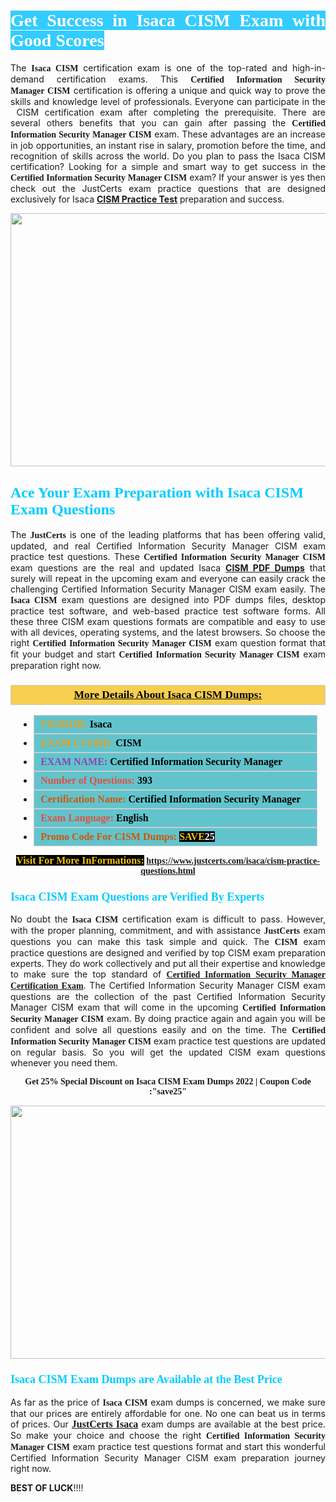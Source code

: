 <h1 style="text-align: justify;"><span style="color:#ffffff;"><span style="font-family:Georgia,serif;"><strong><span style="background-color:#33ccff;">Get Success in Isaca CISM Exam with Good Scores</span></strong></span></span></h1>

<p style="text-align: justify;">The <strong><span style="font-family:Georgia,serif;">Isaca CISM</span></strong> certification exam is one of the top-rated and high-in-demand certification exams. This <span style="font-family:Georgia,serif;"><strong>Certified Information Security Manager CISM</strong></span> certification is offering a unique and quick way to prove the skills and knowledge level of professionals. Everyone can participate in the  CISM certification exam after completing the prerequisite. There are several others benefits that you can gain after passing the <span style="font-family:Georgia,serif;"><strong>Certified Information Security Manager CISM</strong></span> exam. These advantages are an increase in job opportunities, an instant rise in salary, promotion before the time, and recognition of skills across the world. Do you plan to pass the Isaca CISM certification? Looking for a simple and smart way to get success in the <span style="font-family:Georgia,serif;"><strong>Certified Information Security Manager CISM</strong></span> exam? If your answer is yes then check out the JustCerts exam practice questions that are designed exclusively for Isaca <strong><a href="https://www.justcerts.com/isaca/cism-practice-questions.html">CISM Practice Test</a></strong> preparation and success.</p>

<p style="text-align: center;"><a href="https://www.justcerts.com/isaca/cism-practice-questions.html"><img alt="" src="https://i.imgur.com/JNYhfyb.jpg" style="width: 720px; height: 405px;" /></a></p>

<h2 style="margin-right:0in; margin-left:0in"><span style="color:#00ccff;"><span style="font-family:Georgia,serif;"><strong><span style="font-size:18pt">Ace Your Exam Preparation with Isaca CISM Exam Questions </span></strong></span></span></h2>

<p style="text-align: justify;">The <span style="font-size:14px;"><span style="font-family:Georgia,serif;"><strong>JustCerts</strong></span></span> is one of the leading platforms that has been offering valid, updated, and real Certified Information Security Manager CISM exam practice test questions. These <span style="font-family:Georgia,serif;"><strong>Certified Information Security Manager CISM</strong></span> exam questions are the real and updated Isaca <strong><a href="https://www.justcerts.com/isaca/cism-practice-questions.html">CISM PDF Dumps</a></strong> that surely will repeat in the upcoming exam and everyone can easily crack the challenging Certified Information Security Manager CISM exam easily. The <span style="font-family:Georgia,serif;"><strong>Isaca CISM</strong></span> exam questions are designed into PDF dumps files, desktop practice test software, and web-based practice test software forms. All these three CISM exam questions formats are compatible and easy to use with all devices, operating systems, and the latest browsers. So choose the right <span style="font-family:Georgia,serif;"><strong>Certified Information Security Manager CISM</strong></span> exam question format that fit your budget and start <span style="font-family:Georgia,serif;"><strong>Certified Information Security Manager CISM</strong></span> exam preparation right now.</p>

<h3 style="background: #f7ce50; border: 1px solid rgb(204, 204, 204); padding: 5px 10px; text-align: center;"><span style="font-family:Georgia,serif;"><u><u><span style="color:#000000;"><span style="font-size:11pt"><span style="line-height:normal"><b><span style="font-size:13.0pt"><span cambria="">More Details About Isaca CISM Dumps:</span></span></b></span></span></span></u></u></span></h3>

<ul>
	<li style="margin:0cm 10pt">
	<div style="background:#61c4cd; border: 1px solid rgb(204, 204, 204); padding: 5px 10px; text-align: justify;"><span style="font-family:Georgia,serif;"><span style="font-size:11pt"><span style="line-height:normal"><b><span style="font-size:12.0pt"><span new="" roman="" times=""><span style="color:#f39c12;">VENDOR:</span> <span style="color:#000000;">Isaca</span></span></span></b></span></span></span></div>
	</li>
	<li style="margin:0cm 10pt">
	<div style="background: #61c4cd; border: 1px solid rgb(204, 204, 204); padding: 5px 10px; text-align: justify;"><span style="font-family:Georgia,serif;"><span style="font-size:11pt"><span style="line-height:normal"><b><span style="font-size:12.0pt"><span new="" roman="" times=""><span style="color:#f39c12;">EXAM CCODE:</span> <span style="color:#000000;">CISM</span></span></span></b></span></span></span></div>
	</li>
	<li style="margin:0cm 10pt">
	<div style="background: #61c4cd; border: 1px solid rgb(204, 204, 204); padding: 5px 10px; text-align: justify;"><span style="font-family:Georgia,serif;"><span style="font-size:11pt"><span style="line-height:normal"><b><span style="font-size:12.0pt"><span new="" roman="" times=""><span style="color:#8e44ad;">EXAM NAME:</span> <span style="color:#000000;">Certified Information Security Manager</span></span></span></b></span></span></span></div>
	</li>
	<li style="margin:0cm 10pt">
	<div style="background: #61c4cd; border: 1px solid rgb(204, 204, 204); padding: 5px 10px;"><span style="font-family:Georgia,serif;"><span style="font-size:11pt"><span style="line-height:normal"><b><span style="font-size:12.0pt"><span new="" roman="" times=""><span style="color:#e74c3c;">Number of Questions:</span><span style="color:#000000;"><span style="color:#f1c40f;"> </span>393</span></span></span></b></span></span></span></div>
	</li>
	<li style="margin:0cm 10pt">
	<div style="background: #61c4cd; border: 1px solid rgb(204, 204, 204); padding: 5px 10px; text-align: justify;"><span style="font-family:Georgia,serif;"><span style="font-size:11pt"><span style="line-height:normal"><b><span style="font-size:12.0pt"><span new="" roman="" times=""><span style="color:#d35400;">Certification Name:</span><span style="color:#000000;"> Certified Information Security Manager</span></span></span></b></span></span></span></div>
	</li>
	<li style="margin:0cm 10pt">
	<div style="background: #61c4cd; border: 1px solid rgb(204, 204, 204); padding: 5px 10px; text-align: justify;"><span style="font-family:Georgia,serif;"><span style="font-size:11pt"><span style="line-height:normal"><b><span style="font-size:12.0pt"><span new="" roman="" times=""><span style="color:#e74c3c;">Exam Language:</span> <span style="color:#000000;">English</span></span></span></b></span></span></span></div>
	</li>
	<li style="margin:0cm 10pt">
	<div style="background: #61c4cd; border: 1px solid rgb(204, 204, 204); padding: 5px 10px;"><span style="font-family:Georgia,serif;"><span style="font-size:11pt"><span style="line-height:normal"><b><span style="font-size:12.0pt"><span new="" roman="" times=""><span style="color:#d35400;">Promo Code For CISM Dumps:</span><span style="color:#f1c40f;"> <span style="background-color:#000000;">SAVE</span></span><span style="color:#ffffff;"><span style="background-color:#000000;">25</span></span></span></span></b></span></span></span></div>
	</li>
</ul>

<p style="text-align: center;"><span style="font-family:Georgia,serif;"><strong><span style="font-size:16px;"><span style="color:#f1c40f;"><span style="background-color:#000000;">Visit For More InFormations:</span></span></span> <a href="https://www.justcerts.com/isaca/cism-practice-questions.html">https://www.justcerts.com/isaca/cism-practice-questions.html</a></strong></span></p>

<h3 style="margin-right:0in; margin-left:0in"><span style="color:#00ccff;"><span style="font-family:Georgia,serif;"><strong><span style="font-size:13.5pt">Isaca CISM Exam Questions are Verified By Experts </span></strong></span></span></h3>

<p style="text-align: justify;">No doubt the <span style="font-family:Georgia,serif;"><strong>Isaca CISM</strong></span> certification exam is difficult to pass. However, with the proper planning, commitment, and with assistance <span style="font-family:Georgia,serif;"><span style="font-size:14px;"><strong>JustCerts</strong></span></span> exam questions you can make this task simple and quick. The <span style="font-family:Georgia,serif;"><strong> CISM</strong></span> exam practice questions are designed and verified by top CISM exam preparation experts. They do work collectively and put all their expertise and knowledge to make sure the top standard of <a href="https://www.justcerts.com/isaca/certified-information-security-manager-certification-exams.html"><span style="font-family:Georgia,serif;"><strong>Certified Information Security Manager Certification Exam</strong></span></a>. The Certified Information Security Manager CISM exam questions are the collection of the past Certified Information Security Manager CISM exam that will come in the upcoming <span style="font-family:Georgia,serif;"><strong>Certified Information Security Manager CISM</strong></span> exam. By doing practice again and again you will be confident and solve all questions easily and on the time. The <span style="font-family:Georgia,serif;"><strong>Certified Information Security Manager CISM</strong></span> exam practice test questions are updated on regular basis. So you will get the updated CISM exam questions whenever you need them.</p>

<p style="text-align: center;"><span style="font-size:14px;"><span style="font-family:Georgia,serif;"><strong>Get 25% Special Discount on Isaca CISM Exam Dumps 2022 | Coupon Code :"save25"</strong></span></span></p>

<p style="text-align: center;"><a href="https://www.justcerts.com/isaca/cism-practice-questions.html"><img alt="" src="https://i.imgur.com/FssxWlc.jpg" style="width: 720px; height: 405px;" /></a></p>

<h3 style="margin-right:0in; margin-left:0in"><span style="color:#00ccff;"><span style="font-family:Georgia,serif;"><strong><span style="font-size:13.5pt">Isaca CISM Exam Dumps are Available at the Best Price </span></strong></span></span></h3>

<p style="text-align: justify;">As far as the price of <span style="font-family:Georgia,serif;"><strong>Isaca CISM</strong></span> exam dumps is concerned, we make sure that our prices are entirely affordable for one. No one can beat us in terms of prices. Our <a href="https://www.justcerts.com/isaca-certification-exams.html"><span style="font-family:Georgia,serif;"><strong><span style="font-size:16px;">JustCerts Isaca</span></strong></span></a> exam dumps are available at the best price. So make your choice and choose the right <span style="font-family:Georgia,serif;"><strong>Certified Information Security Manager CISM</strong></span> exam practice test questions format and start this wonderful Certified Information Security Manager CISM exam preparation journey right now. </p>

<p><span style="font-size:14px;"><strong>BEST OF LUCK</strong>!!!!</span></p>
